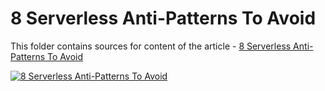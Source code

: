 # 8 Serverless Anti-Patterns To Avoid

This folder contains sources for content of the article - [8 Serverless Anti-Patterns To Avoid](https://hands-on.cloud/8-serverless-anti-patterns-to-avoid/)

[![8 Serverless Anti-Patterns To Avoid](https://hands-on.cloud/8-serverless-anti-patterns-to-avoid/8%20Serverless%20Anti-Patterns%20To%20Avoid.png)](https://hands-on.cloud/8-serverless-anti-patterns-to-avoid/)
